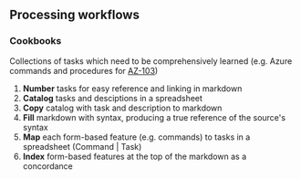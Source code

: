 ## Processing workflows
### Cookbooks
Collections of tasks which need to be comprehensively learned (e.g. Azure commands and procedures for [AZ-103](az-103.md))
1. **Number** tasks for easy reference and linking in markdown
2. **Catalog** tasks and desciptions in a spreadsheet
3. **Copy** catalog with task and description to markdown
4. **Fill** markdown with syntax, producing a true reference of the source's syntax
5. **Map** each form-based feature (e.g. commands) to tasks in a spreadsheet (Command | Task) 
6. **Index** form-based features at the top of the markdown as a concordance